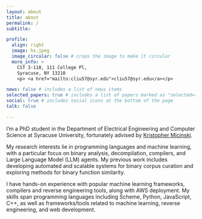 ```yaml
---
layout: about
title: about
permalink: /
subtitle: 

profile:
  align: right
  image: hs.jpeg
  image_circular: false # crops the image to make it circular
  more_info: >
    CST 3-118, 111 College Pl,
    Syracuse, NY 13210
    <p> <a href="mailto:cliu57@syr.edu">cliu57@syr.edu</a></p>

news: false # includes a list of news items
selected_papers: true # includes a list of papers marked as "selected={true}"
social: true # includes social icons at the bottom of the page
talk: false

---
```


I’m a PhD student in the Department of Electrical Engineering and Computer Science at Syracuse University, fortunately advised by [Kristopher Micinski](https://kmicinski.com/).

My research interests lie in programming languages and machine learning, with a particular focus on binary analysis, decompilation, compilers, and Large Language Model (LLM) agents. My previous work includes developing automated and scalable systems for binary corpus curation and exploring methods for binary function similarity.

I have hands-on experience with popular machine learning frameworks, compilers and reverse engineering tools, along with AWS deployment. My skills span programming languages including Scheme, Python, JavaScript, C++, as well as frameworks/tools related to machine learning, reverse engineering, and web development.
